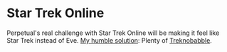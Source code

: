 # Star Trek Online

Perpetual's real challenge with Star Trek Online will be making it feel like Star Trek instead of Eve. [My humble solution](http://westkarana.com/index.php/2007/01/06/star-trek-online-pre-alpha-journal/): Plenty of [Treknobabble](http://en.wikipedia.org/wiki/Treknobabble).
